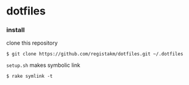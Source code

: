 # dotfiles

### install

clone this repository

    $ git clone https://github.com/registakm/dotfiles.git ~/.dotfiles

`setup.sh` makes symbolic link

    $ rake symlink -t
